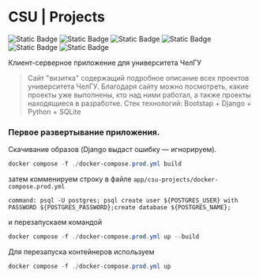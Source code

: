 # CSU | Projects
![Static Badge](https://img.shields.io/badge/Python-3.11-green) ![Static Badge](https://img.shields.io/badge/Django-4.2.6-yellow) ![Static Badge](https://img.shields.io/badge/Gunicorn-21.2.0-yellow) ![Static Badge](https://img.shields.io/badge/Docker-24.0.6-blue) ![Static Badge](https://img.shields.io/badge/Nginx-1.25-blue) ![Static Badge](https://img.shields.io/badge/Bootstrap-5-purple)

Клиент-серверное приложение для университета ЧелГУ

> Сайт "визитка" содержащий подробное описание всех проектов университета ЧелГУ. Благодаря сайту можно посмотреть, какие проекты уже выполнены, кто над ними работал, а также проекты находящиеся в разработке.
Стек технологий: Bootstap + Django + Python + SQLite

### Первое развертывание приложения.
Скачивание образов (Django выдаст ошибку — игнорируем).
```powershell
docker compose -f ./docker-compose.prod.yml build
```
затем комменируем строку в файле `app/csu-projects/docker-compose.prod.yml`

`command: psql -U postgres; psql create user ${POSTGRES_USER} with PASSWORD ${POSTGRES_PASSWORD};create database ${POSTGRES_NAME};`

и перезапускаем командой

```powershell
docker compose -f ./docker-compose.prod.yml up --build
```
Для перезапуска контейнеров используем
```powershell
docker compose -f ./docker-compose.prod.yml up
```
